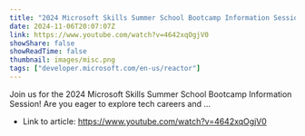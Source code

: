 ```yaml
---
title: "2024 Microsoft Skills Summer School Bootcamp Information Session"
date: 2024-11-06T20:07:07Z
link: https://www.youtube.com/watch?v=4642xqOgjV0
showShare: false
showReadTime: false
thumbnail: images/misc.png
tags: ["developer.microsoft.com/en-us/reactor"]
---
```

Join us for the 2024 Microsoft Skills Summer School Bootcamp Information Session! Are you eager to explore tech careers and ...

- Link to article: https://www.youtube.com/watch?v=4642xqOgjV0